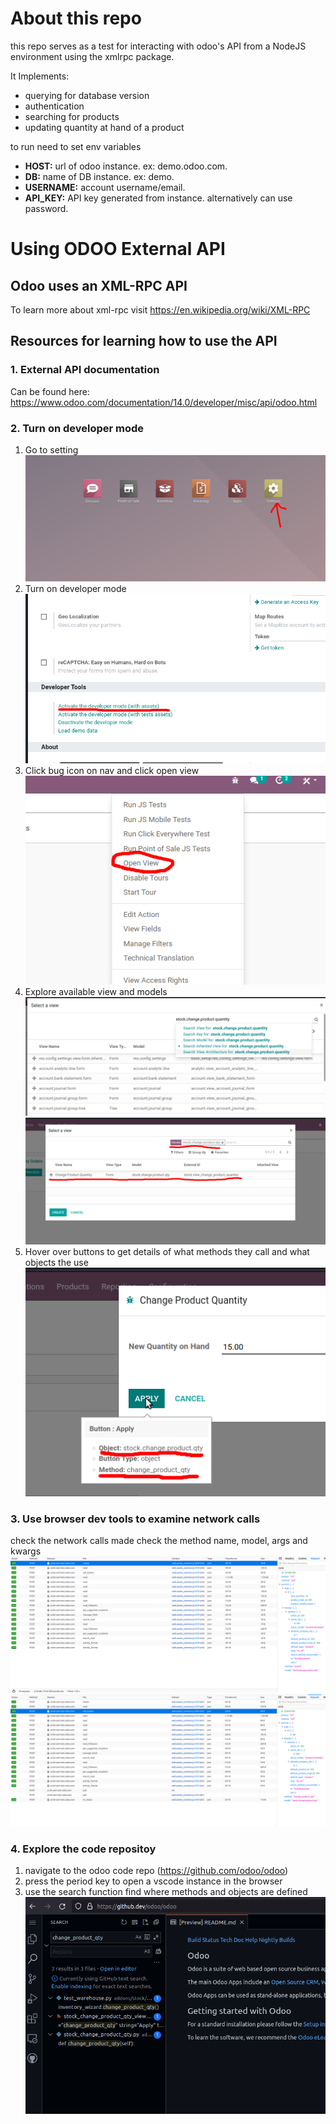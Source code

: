 # About this repo

this repo serves as a test for interacting with odoo's API from a NodeJS environment using the xmlrpc package.

It Implements:

- querying for database version
- authentication
- searching for products
- updating quantity at hand of a product

to run need to set env variables

- **HOST:** url of odoo instance. ex: demo.odoo.com.
- **DB:** name of DB instance. ex: demo.
- **USERNAME:** account username/email.
- **API_KEY:** API key generated from instance. alternatively can use password.

# Using ODOO External API

## Odoo uses an XML-RPC API

To learn more about xml-rpc visit https://en.wikipedia.org/wiki/XML-RPC

## Resources for learning how to use the API

### 1. External API documentation

Can be found here: https://www.odoo.com/documentation/14.0/developer/misc/api/odoo.html

### 2. Turn on developer mode

1. Go to setting
   ![](images/1.png)
2. Turn on developer mode
   ![](images/2.png)
3. Click bug icon on nav and click open view
   ![](images/3.png)
4. Explore available view and models
   ![](images/4.png)
   ![](images/5.png)
5. Hover over buttons to get details of what methods they call and what objects the use
   ![](images/6.png)

### 3. Use browser dev tools to examine network calls

check the network calls made check the method name, model, args and kwargs
![](images/7.png)
![](images/8.png)

### 4. Explore the code repositoy

1. navigate to the odoo code repo (https://github.com/odoo/odoo)
2. press the period key to open a vscode instance in the browser
3. use the search function find where methods and objects are defined
   ![](images/9.png)

